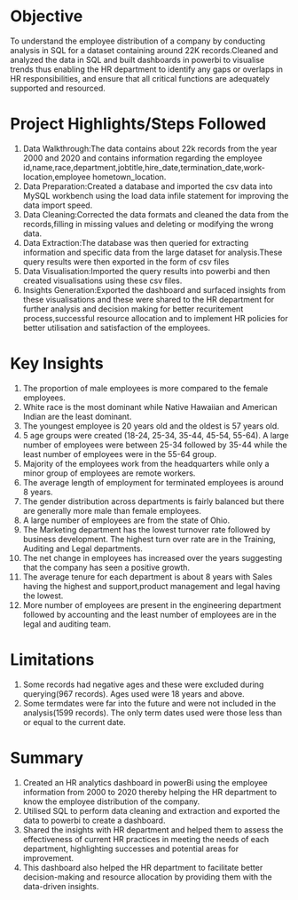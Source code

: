 # Objective
To understand the employee distribution of a company by conducting analysis in SQL for a dataset containing around 22K records.Cleaned and analyzed the data in SQL and built dashboards in powerbi to visualise trends thus enabling  the HR department to identify any gaps or overlaps in HR responsibilities, and ensure that all critical functions are adequately supported and resourced.

# Project Highlights/Steps Followed
1. Data Walkthrough:The data contains about 22k records from the year 2000 and 2020 and contains information regarding the employee id,name,race,department,jobtitle,hire_date,termination_date,work-location,employee hometown_location.
2. Data Preparation:Created a database and imported the csv data into MySQL workbench using the load data infile statement for improving the data import speed.
3. Data Cleaning:Corrected the data formats and cleaned the data from the records,filling in missing values and deleting or modifying the wrong data.
4. Data Extraction:The database was then queried for extracting information and specific data from the large dataset for analysis.These query results were then exported in the form of csv files
5. Data Visualisation:Imported the query results into powerbi and then created visualisations using these csv files.
6. Insights Generation:Exported the dashboard and surfaced insights from these visualisations and these were shared to the HR department for further analysis and decision making for better recuritement process,successful resource allocation and to implement HR policies for better utilisation and satisfaction of the employees.

# Key Insights
1. The proportion of male employees is more compared to the female employees.
2. White race is the most dominant while Native Hawaiian and American Indian are the least dominant.
3. The youngest employee is 20 years old and the oldest is 57 years old.
4. 5 age groups were created (18-24, 25-34, 35-44, 45-54, 55-64). A large number of employees were between 25-34 followed by 35-44 while the least number of employees were in the 55-64 group.
5. Majority of the employees work from the headquarters while only a minor group of employees are remote workers.
6. The average length of employment for terminated employees is around 8 years.
7. The gender distribution across departments is fairly balanced but there are generally more male than female employees.
8. A large number of employees are from the state of Ohio.
9. The Marketing department has the lowest turnover rate followed by business development. The highest turn over rate are in the Training, Auditing and Legal departments.
10. The net change in employees has increased over the years suggesting that the company has seen a positive growth.
11. The average tenure for each department is about 8 years with Sales having the highest and support,product management and legal having the lowest.
12. More number of employees are present in the engineering department followed by accounting and the least number of employees are in the legal and auditing team.

# Limitations
1. Some records had negative ages and these were excluded during querying(967 records). Ages used were 18 years and above.
2. Some termdates were far into the future and were not included in the analysis(1599 records). The only term dates used were those less than or equal to the current date.

# Summary
1. Created an HR analytics dashboard in powerBi using the employee information from 2000 to 2020 thereby helping  the HR department to know the employee distribution of the company.
2. Utilised SQL to perform data cleaning and extraction and exported the data to powerbi  to create a dashboard.
3. Shared the insights with HR department and helped them to assess the effectiveness of current HR practices in meeting the needs of each department, highlighting successes and potential areas for improvement.
4. This dashboard also helped the HR department to  facilitate better decision-making and resource allocation by providing them with the data-driven insights.
